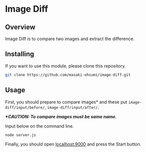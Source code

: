 # Image Diff

## Overview

Image Diff is to compare two images and extract the difference.

## Installing

If you want to use this module, please clone this repository.

```bash
git clone https://github.com/masaki-ohsumi/image-diff.git
```

## Usage

First, you should prepare to compare images* and these put `image-diff/input/before/`, `image-diff/input/after/`.

***\*CAUTION: To compare images must be same name.***

Input below on the command line.

```bash
node server.js
```

Finally, you should open [localhost:9000](http://localhost:9000/) and press the Start button.